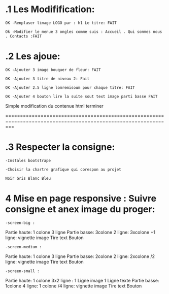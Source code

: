 # .1 Les Modifification:

    OK -Renplaser limage LOGO par : h1 Le titre: FAIT

    Ok -Modifier le menue 3 ongles comme suis : Accueil . Qui sommes nous . Contacts :FAIT

# .2 Les ajoue:

    OK -Ajouter 3 image bouquer de fleur: FAIT

    OK -Ajouter 3 titre de niveau 2: Fait

    OK -Ajouter 2.5 ligne lomremisoum pour chaque titre: FAIT

    OK -Ajouter 4 bouton lire la suite sout text image parti basse FAIT

Simple modification du contenue html terminer

===============================================================================================================

# .3 Respecter la consigne:

    -Instales bootstrape

    -Choisir la chartre grafique qui corespon au projet

    Noir Gris Blanc Bleu

# 4 Mise en page responsive : Suivre consigne et anex image du proger:

    -screen-big :

Partie haute:
1 colone 3 ligne
Partie basse:
3colone 2 ligne: 3xcolone +1 ligne: vignette image Tire text Bouton

    -screen-medium :

Partie haute:
1 colone 3 ligne
Partie basse:
2colone 2 ligne: 2xcolone /2 ligne: vignette image Tire text Bouton

    -screen-small :

Partie haute:
1 colone 3x2 ligne : 1 Ligne image 1 Ligne texte
Partie basse:
1colone 4 ligne: 1 colone /4 ligne: vignette image Tire text Bouton
